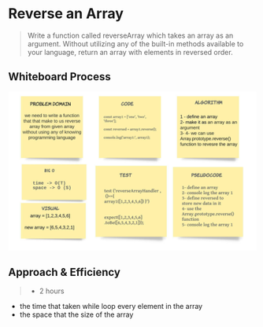 # Reverse an Array
> Write a function called reverseArray which takes an array as an argument. Without utilizing any of the built-in methods available to your language, return an array with elements in reversed order.

## Whiteboard Process 

![](../img/array-reverse.jpeg)

## Approach & Efficiency
> - 2 hours 
- the time that taken while loop every element in the array
- the space that the size of the array 

